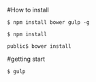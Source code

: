 #How to install
```
$ npm install bower gulp -g

$ npm install

public$ bower install
```


#getting start
```
$ gulp
```